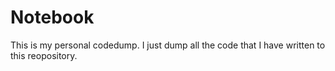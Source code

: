 # Notebook

This is my personal codedump. I just dump all the code that I have written to this reopository. 
